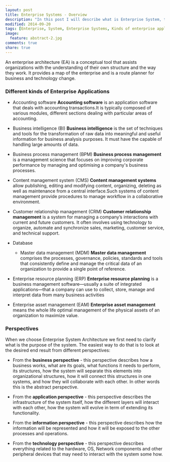 ```yaml
---
layout: post
title: Enterprise Systems - Overview
description: "In this post I will describe what is Enterprise System, the kinds of Enterprise Systems and the different perspectives that we need to consider when designing an Enterprise System."
modified: 2014-09-20
tags: [Enterprise, System, Enterprise Systems, Kinds of enterprise applications, Perspective of enterprise applications]
image:
  feature: abstract-2.jpg
comments: true
share: true
---
```


An enterprise architecture (EA) is a conceptual tool that assists organizations with the understanding of their own structure and the way they work. It provides a map of the enterprise and is a route planner for business and technology change.

### Different kinds of Enterprise Applications

* Accounting software
	**Accounting software** is an application software that deals with accounting transactions.It is typically composed of various modules, different sections dealing with particular areas of accounting.
	
* Business intelligence (BI)
	**Business intelligence** is the set of techniques and tools for the transformation of raw data into meaningful and useful information for business analysis purposes. It must have the capable of handling large amounts of data.
	
* Business process management (BPM)
	**Business process management** is a management science that focuses on improving corporate performance by managing and optimising a company's business processes.
	
* Content management system (CMS)
	**Content management systems** allow publishing, editing and modifying content, organizing, deleting as well as maintenance from a central interface.Such systems of content management provide procedures to manage workflow in a collaborative environment.
	
* Customer relationship management (CRM)
	**Customer relationship management** is a system for managing a company’s interactions with current and future customers. It often involves using technology to organize, automate and synchronize sales, marketing, customer service, and technical support.
	
* Database
	* Master data management (MDM)
		**Master data management** comprises the processes, governance, policies, standards and tools that consistently define and manage the critical data of an organization to provide a single point of reference.
		
* Enterprise resource planning (ERP)
	**Enterprise resource planning** is a business management software—usually a suite of integrated applications—that a company can use to collect, store, manage and interpret data from many business activities
	
* Enterprise asset management (EAM)
	**Enterprise asset management** means the whole life optimal management of the physical assets of an organization to maximize value.

### Perspectives

When we choose Enterprise System Architecture we first need to clarify what is the purpose of the system. The easiest way to do that is to look at the desired end result from different perspectives:

* From the **business perspective** - this perspective describes how a business works, what are its goals, what functions it needs to perform, its structures, how the system will separate this elements into  organizational structures, how it will connect this structures in one systems, and how they will collaborate with each other. In other words this is the abstract perspective.

* From the **application perspective** - this perspective describes the infrastructure of the system itself, how the different layers will interact with each other, how the system will evolve in term of extending its functionality.

* From the **information perspective** - this perspective describes how the information will be represented and how it will be exposed to the other processes and operations.

* From the **technology perspective** - this perspective describes everything related to the hardware, OS, Network components and other peripheral devices that may need to interact with the system some how.